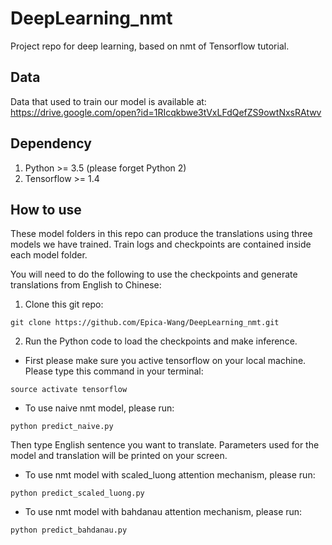 # DeepLearning_nmt
Project repo for deep learning, based on nmt of Tensorflow tutorial.

## Data
Data that used to train our model is available at: https://drive.google.com/open?id=1RIcqkbwe3tVxLFdQefZS9owtNxsRAtwv

## Dependency

1. Python >= 3.5 (please forget Python 2)
2. Tensorflow >= 1.4

## How to use
These model folders in this repo can produce the translations using three models we have trained. Train logs and checkpoints are contained inside each model folder.

You will need to do the following to use the checkpoints and generate translations from English to Chinese:

1. Clone this git repo:
```
git clone https://github.com/Epica-Wang/DeepLearning_nmt.git
```

2. Run the Python code to load the checkpoints and make inference.
  * First please make sure you active tensorflow on your local machine. Please type this command in your terminal:
  ```
  source activate tensorflow
  ```
  * To use naive nmt model, please run:
  ```
  python predict_naive.py
  ```
  Then type English sentence you want to translate. Parameters used for the model and translation will be printed on your screen.

  * To use nmt model with scaled_luong attention mechanism, please run:
  ```
  python predict_scaled_luong.py
  ```

  * To use nmt model with bahdanau attention mechanism, please run:
  ```
  python predict_bahdanau.py
  ```
